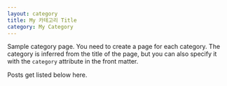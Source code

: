 ```yaml
---
layout: category
title: My 카테고리 Title
category: My Category
---
```


Sample category page. You need to create a page for each category.
The category is inferred from the title of the page, but you can also
specify it with the `category` attribute in the front matter.


Posts get listed below here.
